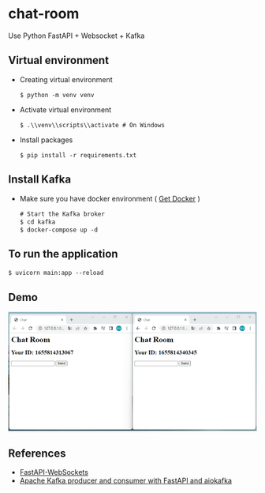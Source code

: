 # chat-room

Use Python FastAPI + Websocket + Kafka

##  Virtual environment

- Creating virtual environment

  ```
  $ python -m venv venv
  ```

- Activate virtual environment

  ```
  $ .\\venv\\scripts\\activate # On Windows
  ```

* Install packages

  ```
  $ pip install -r requirements.txt
  ```

## Install Kafka

- Make sure you have docker environment  ( [Get Docker](https://docs.docker.com/get-docker/) )

  ```
  # Start the Kafka broker
  $ cd kafka
  $ docker-compose up -d
  ```

##  To run the application

```
$ uvicorn main:app --reload
```

##  Demo

![](.\demo.gif)



##  References

* [FastAPI-WebSockets](https://fastapi.tiangolo.com/advanced/websockets/)
* [Apache Kafka producer and consumer with FastAPI and aiokafka](https://iwpnd.pw/articles/2020-03/apache-kafka-fastapi-geostream)

